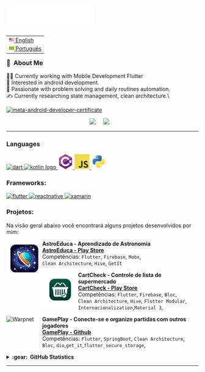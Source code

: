 <img src="images/svg/header_en.svg"></img>

<table align="right">
 <tr><td><a href="README.md"><img src="images/us-flag.png" height="13"> English</a></td></tr>
 <tr><td><a href="README_pt.md"><img src="images/br-flag.png" height="13"> Português</a></td></tr>
</table>

### :space_invader: &nbsp;About Me

:technologist: Currently working with Mobile Development Flutter \
:seedling: Interested in android development.\
:heartbeat: Passionate with problem solving and daily routines automation.\
:writing_hand: Currently researching state management, clean architecture.\

<a href="https://www.credly.com/badges/ae3986b7-03d7-4c8b-b1b8-63adeb89b41c/public_url" target="_blank">
  <img src="https://github.com/user-attachments/assets/cec8054d-896b-4226-bc0f-f1579e2ccf84" alt="meta-android-developer-certificate" width="150">
</a>

<p align="center">
  <a href="mailto:iagoantunes.f@gmail.com?subject=Olá%20Iago%20Antunes"><img src="https://img.shields.io/badge/gmail-%23D14836.svg?&style=for-the-badge&logo=gmail&logoColor=white" /></a>&nbsp;&nbsp;&nbsp;&nbsp;
  <a href="https://www.linkedin.com/in/iagoaferreira/"><img src="https://img.shields.io/badge/linkedin-%230077B5.svg?&style=for-the-badge&logo=linkedin&logoColor=white" /></a>&nbsp;&nbsp;&nbsp;&nbsp;
</p>

<hr/>

<h3 align="left">Languages</h3>
<p align="left"> 
<a href="https://dart.dev" target="_blank" rel="noreferrer"> <img src="https://www.vectorlogo.zone/logos/dartlang/dartlang-icon.svg" alt="dart" width="40" height="40"/> </a>
<a href="https://kotlinlang.org/" target="_blank" rel="noreferrer"> <img src="https://cdn.jsdelivr.net/gh/devicons/devicon/icons/kotlin/kotlin-original.svg" height="40" alt="kotlin logo"  /> </a>
<a href="https://www.w3schools.com/cs/" target="_blank" rel="noreferrer"> <img src="https://raw.githubusercontent.com/devicons/devicon/master/icons/csharp/csharp-original.svg" alt="csharp" width="40" height="40"/> </a> 
<a href="https://developer.mozilla.org/en-US/docs/Web/JavaScript" target="_blank" rel="noreferrer"> <img src="https://raw.githubusercontent.com/devicons/devicon/master/icons/javascript/javascript-original.svg" alt="javascript" width="40" height="40"/> </a> 
<a href="https://www.python.org" target="_blank" rel="noreferrer"> <img src="https://raw.githubusercontent.com/devicons/devicon/master/icons/python/python-original.svg" alt="python" width="40" height="40"/> </a> 

</p>
<h3 align="left">Frameworks:</h3>
<p align="left"> 
<a href="https://flutter.dev" target="_blank" rel="noreferrer"> <img src="https://www.vectorlogo.zone/logos/flutterio/flutterio-icon.svg" alt="flutter" width="40" height="40"/> </a>
<a href="https://reactnative.dev/" target="_blank" rel="noreferrer"> <img src="https://reactnative.dev/img/header_logo.svg" alt="reactnative" width="40" height="40"/> </a>
<a href="https://dotnet.microsoft.com/apps/xamarin" target="_blank" rel="noreferrer"> <img src="https://raw.githubusercontent.com/detain/svg-logos/780f25886640cef088af994181646db2f6b1a3f8/svg/xamarin.svg" alt="xamarin" width="40" height="40"/> </a>

</p>

### Projetos:
Na visão geral abaixo você encontrará alguns projetos desenvolvidos por mim:

[<img align="left" height="94px" width="94px" alt="Warpnet" src="https://github.com/IagoAntunes/myAssets/blob/main/astroeduca/icon_app.png"/>](https://github.com/IagoAntunes/AstroEduca)
**AstroEduca - Aprendizado de Astronomia** \
[**AstroEduca - Play Store**](https://play.google.com/store/apps/details?id=com.astro.astroeduca) \
Competências: `Flutter`, `Firebase`, `Mobx`, 
<br/> `Clean Architecture`, `Hive`, `GetIt`

[<img align="left" height="94px" width="94px" alt="Warpnet" src="https://github.com/IagoAntunes/myAssets/blob/main/cartCheck/icon_app%20(1).png"/>](https://github.com/IagoAntunes/CartCheck)
**CartCheck - Controle de lista de supermercado** \
[**CartCheck - Play Store**](https://play.google.com/store/apps/details?id=com.supermarket.cartcheck) \
Competências: `Flutter`, `Firebase`, `Bloc`, 
<br/> `Clean Architecture`, `Hive`, `Flutter Modular`,<br/>`Internacionalization`,`Material 3`,

[<img align="left" height="94px" width="94px" alt="Warpnet" src="https://github.com/user-attachments/assets/d1f85512-4315-4d0a-804d-8f1c078950b3"/>](https://github.com/IagoAntunes/GamePlay)
**GamePlay - Conecte-se e organize partidas com outros jogadores** \
[**GamePlay - Github**](https://github.com/IagoAntunes/GamePlay) \
Competências: `Flutter`, `SpringBoot`, 
`Clean Architecture`, `Bloc`, `dio`,`get_it`,`flutter_secure_storage`,


<details>
  <summary><b>:gear: &nbsp;GitHub Statistics</b></summary>
  <br/>
    <p align="center">
        <img height="137px" src="https://github-readme-streak-stats.herokuapp.com/?user=IagoAntunes&hide_border=true&theme=nightowl" />
    </p>
    <p align="center">
        <img height="137px" src="https://github-readme-stats.vercel.app/api?username=IagoAntunes&hide_title=true&hide_border=true&show_icons=true&include_all_commits=true&count_private=true&line_height=21&theme=nightowl" /> <img height="137px" src="https://github-readme-stats.vercel.app/api/top-langs/?username=IagoAntunes&hide=html&hide_title=true&hide_border=true&layout=compact&langs_count=8&theme=nightowl" />
    </p>
</details>

<hr/>
